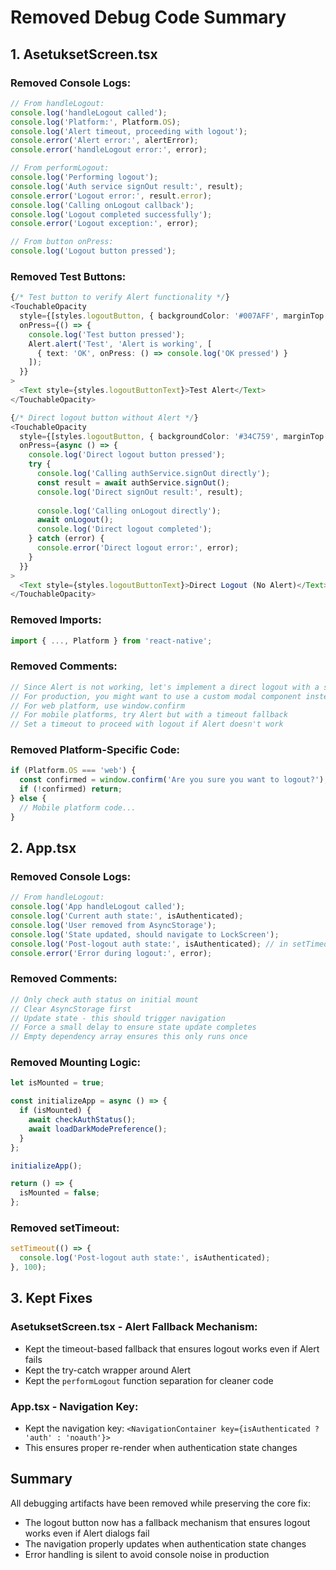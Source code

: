 # Removed Debug Code Summary

## 1. AsetuksetScreen.tsx

### Removed Console Logs:
```typescript
// From handleLogout:
console.log('handleLogout called');
console.log('Platform:', Platform.OS);
console.log('Alert timeout, proceeding with logout');
console.error('Alert error:', alertError);
console.error('handleLogout error:', error);

// From performLogout:
console.log('Performing logout');
console.log('Auth service signOut result:', result);
console.error('Logout error:', result.error);
console.log('Calling onLogout callback');
console.log('Logout completed successfully');
console.error('Logout exception:', error);

// From button onPress:
console.log('Logout button pressed');
```

### Removed Test Buttons:
```typescript
{/* Test button to verify Alert functionality */}
<TouchableOpacity 
  style={[styles.logoutButton, { backgroundColor: '#007AFF', marginTop: 10 }]} 
  onPress={() => {
    console.log('Test button pressed');
    Alert.alert('Test', 'Alert is working', [
      { text: 'OK', onPress: () => console.log('OK pressed') }
    ]);
  }}
>
  <Text style={styles.logoutButtonText}>Test Alert</Text>
</TouchableOpacity>

{/* Direct logout button without Alert */}
<TouchableOpacity 
  style={[styles.logoutButton, { backgroundColor: '#34C759', marginTop: 10 }]} 
  onPress={async () => {
    console.log('Direct logout button pressed');
    try {
      console.log('Calling authService.signOut directly');
      const result = await authService.signOut();
      console.log('Direct signOut result:', result);
      
      console.log('Calling onLogout directly');
      await onLogout();
      console.log('Direct logout completed');
    } catch (error) {
      console.error('Direct logout error:', error);
    }
  }}
>
  <Text style={styles.logoutButtonText}>Direct Logout (No Alert)</Text>
</TouchableOpacity>
```

### Removed Imports:
```typescript
import { ..., Platform } from 'react-native';
```

### Removed Comments:
```typescript
// Since Alert is not working, let's implement a direct logout with a simple confirmation
// For production, you might want to use a custom modal component instead
// For web platform, use window.confirm
// For mobile platforms, try Alert but with a timeout fallback
// Set a timeout to proceed with logout if Alert doesn't work
```

### Removed Platform-Specific Code:
```typescript
if (Platform.OS === 'web') {
  const confirmed = window.confirm('Are you sure you want to logout?');
  if (!confirmed) return;
} else {
  // Mobile platform code...
}
```

## 2. App.tsx

### Removed Console Logs:
```typescript
// From handleLogout:
console.log('App handleLogout called');
console.log('Current auth state:', isAuthenticated);
console.log('User removed from AsyncStorage');
console.log('State updated, should navigate to LockScreen');
console.log('Post-logout auth state:', isAuthenticated); // in setTimeout
console.error('Error during logout:', error);
```

### Removed Comments:
```typescript
// Only check auth status on initial mount
// Clear AsyncStorage first
// Update state - this should trigger navigation
// Force a small delay to ensure state update completes
// Empty dependency array ensures this only runs once
```

### Removed Mounting Logic:
```typescript
let isMounted = true;

const initializeApp = async () => {
  if (isMounted) {
    await checkAuthStatus();
    await loadDarkModePreference();
  }
};

initializeApp();

return () => {
  isMounted = false;
};
```

### Removed setTimeout:
```typescript
setTimeout(() => {
  console.log('Post-logout auth state:', isAuthenticated);
}, 100);
```

## 3. Kept Fixes

### AsetuksetScreen.tsx - Alert Fallback Mechanism:
- Kept the timeout-based fallback that ensures logout works even if Alert fails
- Kept the try-catch wrapper around Alert
- Kept the `performLogout` function separation for cleaner code

### App.tsx - Navigation Key:
- Kept the navigation key: `<NavigationContainer key={isAuthenticated ? 'auth' : 'noauth'}>`
- This ensures proper re-render when authentication state changes

## Summary

All debugging artifacts have been removed while preserving the core fix:
- The logout button now has a fallback mechanism that ensures logout works even if Alert dialogs fail
- The navigation properly updates when authentication state changes
- Error handling is silent to avoid console noise in production